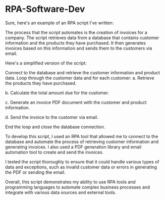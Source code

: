 # RPA-Software-Dev

Sure, here's an example of an RPA script I've written:

The process that the script automates is the creation of invoices for a company. The script retrieves data from a database that contains customer information and the products they have purchased. It then generates invoices based on this information and sends them to the customers via email.

Here's a simplified version of the script:

Connect to the database and retrieve the customer information and product data.
Loop through the customer data and for each customer:
a. Retrieve the products they have purchased.

b. Calculate the total amount due for the customer.

c. Generate an invoice PDF document with the customer and product information.

d. Send the invoice to the customer via email.

End the loop and close the database connection.

To develop this script, I used an RPA tool that allowed me to connect to the database and automate the process of retrieving customer information and generating invoices. I also used a PDF generation library and email automation tool to create and send the invoices.

I tested the script thoroughly to ensure that it could handle various types of data and exceptions, such as invalid customer data or errors in generating the PDF or sending the email.

Overall, this script demonstrates my ability to use RPA tools and programming languages to automate complex business processes and integrate with various data sources and external tools.
